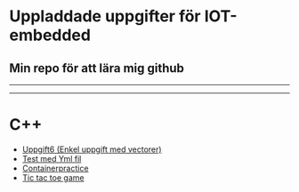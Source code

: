# Uppladdade uppgifter för IOT-embedded 

## Min repo för att lära mig github 

---
---
# C++
- [Uppgift6 (Enkel uppgift med vectorer)](https://github.com/Brumse/Iot-embedded/tree/master/uppgift6) 
- [Test med Yml fil](https://github.com/Brumse/Iot-embedded/tree/master/YamlTest)
- [Containerpractice](https://github.com/Brumse/Iot-embedded/tree/master/ContainerTest)
- [Tic tac toe game ](https://github.com/Brumse/Iot-embedded/tree/master/TicTacToe)

